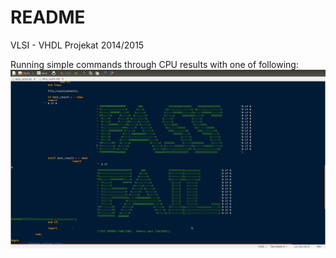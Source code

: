 # README #

VLSI - VHDL Projekat 2014/2015

Running simple commands through CPU results with one of following:
![Unit tests](unit_tests.jpg)
